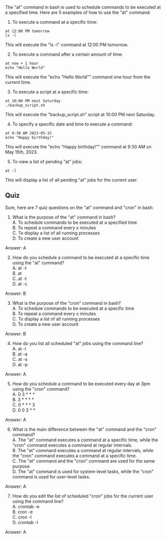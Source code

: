 

The "at" command in bash is used to schedule commands to be executed at a specified time. Here are 5 examples of how to use the "at" command:

1. To execute a command at a specific time:
```
at 12:00 PM tomorrow
ls -l
```
This will execute the "ls -l" command at 12:00 PM tomorrow.

2. To execute a command after a certain amount of time:
```
at now + 1 hour
echo "Hello World"
```
This will execute the "echo "Hello World"" command one hour from the current time.

3. To execute a script at a specific time:
```
at 10:00 PM next Saturday
./backup_script.sh
```
This will execute the "backup_script.sh" script at 10:00 PM next Saturday.

4. To specify a specific date and time to execute a command:
```
at 9:30 AM 2023-05-15
echo "Happy birthday!"
```
This will execute the "echo "Happy birthday!"" command at 9:30 AM on May 15th, 2023.

5. To view a list of pending "at" jobs:
```
at -l
```
This will display a list of all pending "at" jobs for the current user.

## Quiz

Sure, here are 7 quiz questions on the "at" command and "cron" in bash:

1. What is the purpose of the "at" command in bash?<br>
A. To schedule commands to be executed at a specified time<br>
B. To repeat a command every x minutes<br>
C. To display a list of all running processes<br>
D. To create a new user account<br>

Answer: A

2. How do you schedule a command to be executed at a specific time using the "at" command?<br>
A. at -t <time> <command><br>
B. at <time> <command><br>
C. at <command> -t <time><br>
D. at <time> -c <command><br>

Answer: B

3. What is the purpose of the "cron" command in bash?<br>
A. To schedule commands to be executed at a specific time<br>
B. To repeat a command every x minutes<br>
C. To display a list of all running processes<br>
D. To create a new user account<br>

Answer: B

4. How do you list all scheduled "at" jobs using the command line?<br>
A. at -l<br>
B. at -a<br>
C. at -s<br>
D. at -p<br>

Answer: A

5. How do you schedule a command to be executed every day at 3pm using the "cron" command?<br>
A. 0 3 * * * <command><br>
B. 3 * * * * <command><br>
C. 0 * * * 3 <command><br>
D. 0 0 3 * * <command><br>

Answer: A

6. What is the main difference between the "at" command and the "cron" command?<br>
A. The "at" command executes a command at a specific time, while the "cron" command executes a command at regular intervals.<br>
B. The "at" command executes a command at regular intervals, while the "cron" command executes a command at a specific time.<br>
C. The "at" command and the "cron" command are used for the same purpose.<br>
D. The "at" command is used for system-level tasks, while the "cron" command is used for user-level tasks.<br>

Answer: A

7. How do you edit the list of scheduled "cron" jobs for the current user using the command line?<br>
A. crontab -e<br>
B. cron -e<br>
C. cron -l<br>
D. crontab -l<br>

Answer: A
